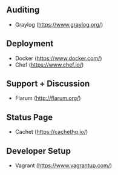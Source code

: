 <!-- TITLE: Tools -->
## Auditing
- Graylog (https://www.graylog.org/)
## Deployment
- Docker (https://www.docker.com/)
- Chef (https://www.chef.io/)
## Support + Discussion
- Flarum (http://flarum.org/)
## Status Page
- Cachet (https://cachethq.io/)
## Developer Setup
- Vagrant (https://www.vagrantup.com/)